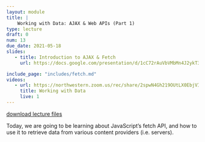 ```yaml
---
layout: module
title: |
    Working with Data: AJAX & Web APIs (Part 1)
type: lecture
draft: 0
num: 13
due_date: 2021-05-18
slides:
   - title: Introduction to AJAX & Fetch
     url: https://docs.google.com/presentation/d/1cC72rAuVbVMbMn4J2ykT3Ayt7HPXS1pjpmGmZq0OjqM/edit?usp=sharing

include_page: "includes/fetch.md"
videos:
   - url: https://northwestern.zoom.us/rec/share/2spwN4Gh219OUtLX0EbjVIcAE9z1X6a81CBK-ftemBlusKTAU9W0_4WBd1vxRC0p?startTime=1589835559000
     title: Working with Data
     live: 1
---
```


<a class="nu-button" href="/spring2021/course-files/lectures/lecture13.zip">
    download lecture files 
    <i class="fas fa-download"></i>
</a>

Today, we are going to be learning about JavaScript’s fetch API, and how to use it to retrieve data from various content providers (i.e. servers). 